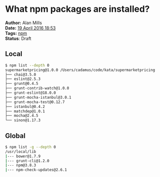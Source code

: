 What npm packages are installed?
================================
**Author:** Alan Mills  
**Date:** [19 April 2016 18:53](/blog/history/2016-04.md)  
**Tags:** [npm](/blog/categories/npm.md)  
**Status**: Draft

Local
-----

``` bash
$ npm list --depth 0
supermarketpricing@1.0.0 /Users/cadamus/code/kata/supermarketpricing
├── chai@3.5.0
├── eslint@2.5.3
├── grunt@0.4.5
├── grunt-contrib-watch@1.0.0
├── grunt-eslint@18.0.0
├── grunt-mocha-istanbul@3.0.1
├── grunt-mocha-test@0.12.7
├── istanbul@0.4.2
├── matchdep@1.0.1
├── mocha@2.4.5
└── sinon@1.17.3
```

Global
------

``` bash
$ npm list -g --depth 0
/usr/local/lib
|--- bower@1.7.9
|--- grunt-cli@1.2.0
|--- npm@3.8.3
|--- npm-check-updates@2.6.1
```

